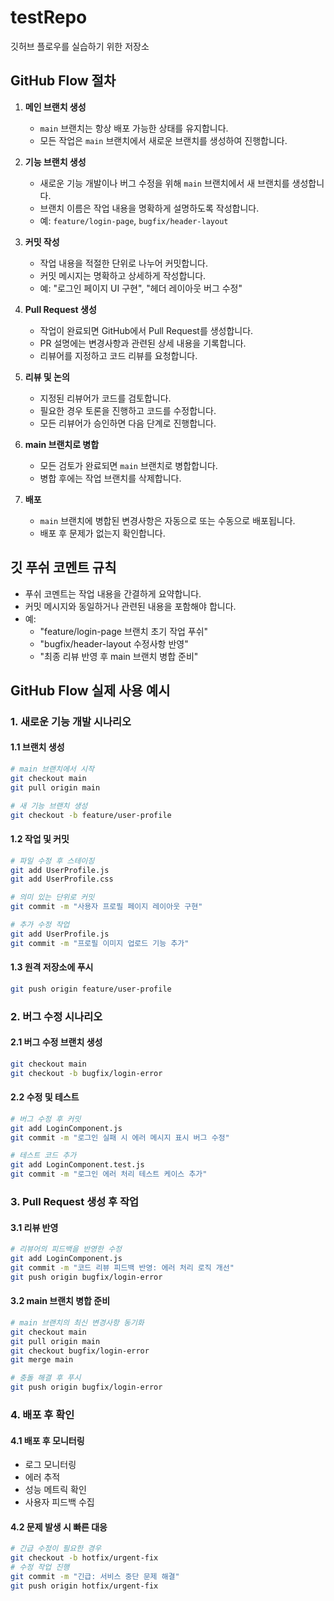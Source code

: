 # testRepo
깃허브 플로우를 실습하기 위한 저장소

## GitHub Flow 절차

1. **메인 브랜치 생성**
   - `main` 브랜치는 항상 배포 가능한 상태를 유지합니다.
   - 모든 작업은 `main` 브랜치에서 새로운 브랜치를 생성하여 진행합니다.

2. **기능 브랜치 생성**
   - 새로운 기능 개발이나 버그 수정을 위해 `main` 브랜치에서 새 브랜치를 생성합니다.
   - 브랜치 이름은 작업 내용을 명확하게 설명하도록 작성합니다.
   - 예: `feature/login-page`, `bugfix/header-layout`

3. **커밋 작성**
   - 작업 내용을 적절한 단위로 나누어 커밋합니다.
   - 커밋 메시지는 명확하고 상세하게 작성합니다.
   - 예: "로그인 페이지 UI 구현", "헤더 레이아웃 버그 수정"

4. **Pull Request 생성**
   - 작업이 완료되면 GitHub에서 Pull Request를 생성합니다.
   - PR 설명에는 변경사항과 관련된 상세 내용을 기록합니다.
   - 리뷰어를 지정하고 코드 리뷰를 요청합니다.

5. **리뷰 및 논의**
   - 지정된 리뷰어가 코드를 검토합니다.
   - 필요한 경우 토론을 진행하고 코드를 수정합니다.
   - 모든 리뷰어가 승인하면 다음 단계로 진행합니다.

6. **main 브랜치로 병합**
   - 모든 검토가 완료되면 `main` 브랜치로 병합합니다.
   - 병합 후에는 작업 브랜치를 삭제합니다.

7. **배포**
   - `main` 브랜치에 병합된 변경사항은 자동으로 또는 수동으로 배포됩니다.
   - 배포 후 문제가 없는지 확인합니다.

## 깃 푸쉬 코멘트 규칙
- 푸쉬 코멘트는 작업 내용을 간결하게 요약합니다.
- 커밋 메시지와 동일하거나 관련된 내용을 포함해야 합니다.
- 예:
  - "feature/login-page 브랜치 초기 작업 푸쉬"
  - "bugfix/header-layout 수정사항 반영"
  - "최종 리뷰 반영 후 main 브랜치 병합 준비"

## GitHub Flow 실제 사용 예시

### 1. 새로운 기능 개발 시나리오

#### 1.1 브랜치 생성
```bash
# main 브랜치에서 시작
git checkout main
git pull origin main

# 새 기능 브랜치 생성
git checkout -b feature/user-profile
```

#### 1.2 작업 및 커밋
```bash
# 파일 수정 후 스테이징
git add UserProfile.js
git add UserProfile.css

# 의미 있는 단위로 커밋
git commit -m "사용자 프로필 페이지 레이아웃 구현"

# 추가 수정 작업
git add UserProfile.js
git commit -m "프로필 이미지 업로드 기능 추가"
```

#### 1.3 원격 저장소에 푸시
```bash
git push origin feature/user-profile
```

### 2. 버그 수정 시나리오

#### 2.1 버그 수정 브랜치 생성
```bash
git checkout main
git checkout -b bugfix/login-error
```

#### 2.2 수정 및 테스트
```bash
# 버그 수정 후 커밋
git add LoginComponent.js
git commit -m "로그인 실패 시 에러 메시지 표시 버그 수정"

# 테스트 코드 추가
git add LoginComponent.test.js
git commit -m "로그인 에러 처리 테스트 케이스 추가"
```

### 3. Pull Request 생성 후 작업

#### 3.1 리뷰 반영
```bash
# 리뷰어의 피드백을 반영한 수정
git add LoginComponent.js
git commit -m "코드 리뷰 피드백 반영: 에러 처리 로직 개선"
git push origin bugfix/login-error
```

#### 3.2 main 브랜치 병합 준비
```bash
# main 브랜치의 최신 변경사항 동기화
git checkout main
git pull origin main
git checkout bugfix/login-error
git merge main

# 충돌 해결 후 푸시
git push origin bugfix/login-error
```

### 4. 배포 후 확인

#### 4.1 배포 후 모니터링
- 로그 모니터링
- 에러 추적
- 성능 메트릭 확인
- 사용자 피드백 수집

#### 4.2 문제 발생 시 빠른 대응
```bash
# 긴급 수정이 필요한 경우
git checkout -b hotfix/urgent-fix
# 수정 작업 진행
git commit -m "긴급: 서비스 중단 문제 해결"
git push origin hotfix/urgent-fix
```
